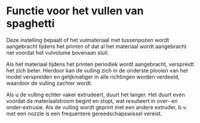 Functie voor het vullen van spaghetti
====
Deze instelling bepaalt of het vulmateriaal met tussenpozen wordt aangebracht tijdens het printen of dat al het materiaal wordt aangebracht net voordat het vulvolume bovenaan sluit.

Als het materiaal tijdens het printen periodiek wordt aangebracht, verspreidt het zich beter. Hierdoor kan de vulling zich in de onderste plooien van het model verspreiden en gelijkmatiger in alle richtingen worden verdeeld, waardoor de vulling zachter wordt.

Als u de vulling echter vaker extrudeert, duurt het langer. Het duurt even voordat de materiaalstroom begint en stopt, wat resulteert in over- en onder-extrusie. Als de vulling wordt geprint met een andere extruder, b.v. met een nozzle is een frequentere gereedschapswissel vereist.